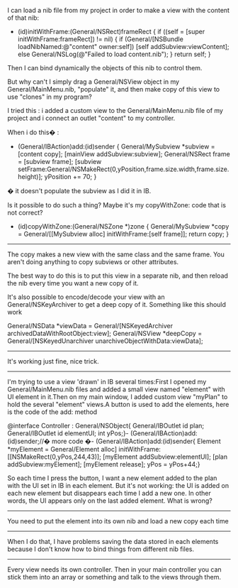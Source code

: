 I can load a nib file from my project in order to make a view with the content of that nib:

    
- (id)initWithFrame:(General/NSRect)frameRect
{
	if ((self = [super initWithFrame:frameRect]) != nil) {
		if (General/[NSBundle loadNibNamed:@"content"
							 owner:self])
		[self addSubview:viewContent];
		else General/NSLog(@"Failed to load content.nib");
	}
	return self;
}


Then I can bind dynamically the objects of this nib to control them.

But why can't I simply drag a General/NSView object in my General/MainMenu.nib, "populate" it, and then make copy of this view to use "clones" in my program?

I tried this : i added a custom view to the General/MainMenu.nib file of my project and i connect an outlet "content" to my controller.

When i do this� :

    
- (General/IBAction)add:(id)sender
{
	General/MySubview *subview = [content copy];
	[mainView addSubview:subview];
	General/NSRect frame = [subview frame];
	[subview setFrame:General/NSMakeRect(0,yPosition,frame.size.width,frame.size.height)];
	yPosition += 70;
}


� it doesn't populate the subview as I did it in IB.

Is it possible to do such a thing? Maybe it's my copyWithZone: code that is not correct?

    
- (id)copyWithZone:(General/NSZone *)zone
{
	General/MySubview *copy = General/[[MySubview alloc] initWithFrame:[self frame]];
	return copy;
}


----

The copy makes a new view with the same class and the same frame. You aren't doing anything to copy subviews or other attributes.

The best way to do this is to put this view in a separate nib, and then reload the nib every time you want a new copy of it.

It's also possible to encode/decode your view with an General/NSKeyArchiver to get a deep copy of it. Something like this should work

    
General/NSData *viewData = General/[NSKeyedArchiver archivedDataWithRootObject:view];
General/NSView *deepCopy = General/[NSKeyedUnarchiver unarchiveObjectWithData:viewData];


----

It's working just fine, nice trick.

----

I'm trying to use a view 'drawn' in IB several times:First I opened my General/MainMenu.nib files and added a small view named "element" with UI element in it.Then on my main window, I added custom view "myPlan" to hold the several "element" views.A button is used to add the elements, here is the code of the add: method

    

@interface Controller : General/NSObject{    General/IBOutlet id plan;    General/IBOutlet id elementUI;    int yPos;}- (General/IBAction)add:(id)sender;//� more code �- (General/IBAction)add:(id)sender{	Element *myElement = General/Element alloc] initWithFrame:[[NSMakeRect(0,yPos,244,43)];	[myElement addSubview:elementUI];	[plan addSubview:myElement];	[myElement release];	yPos = yPos+44;}



So each time I press the button, I want a new element added to the plan with the UI set in IB in each element. But it's not working: the UI is added on each new element but disappears each time I add a new one. In other words, the UI appears only on the last added element. What is wrong? 

----

You need to put the element into its own nib and load a new copy each time 

----

When I do that, I have problems saving the data stored in each elements because I don't know how to bind things from different nib files.

----

Every view needs its own controller. Then in your main controller you can stick them into an array or something and talk to the views through them.